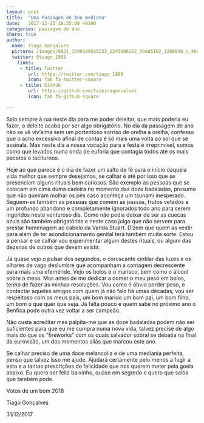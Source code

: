 ```yaml
---
layout: post
title:  "Uma Passagem de Ano mediana"
date:   2017-12-13 18:35:00 +0100
categories: passagem de ano
share: true
author:
  name: Tiago Gonçalves
  picture: /images/8821_1290189535233_1245080252_30885102_1208648_n_400x400.jpg
  twitter: @tiago_1989 
    links:
     - title: Twitter
        url: https://twitter.com/tiago_1989
        icon: fab fa-twitter-square
     - title: GitHub
        url: https://github.com/tvieiragoncalves
        icon: fab fa-github-square

---
```

Saio sempre à rua neste dia para me poder deleitar, que mais poderia eu fazer, o deleite acaba por ser algo obrigatório. No dia da passagem de ano não se vê viv’alma sem um portentoso sorriso de orelha a orelha, confesso que o acho excessivo afinal de contas é só mais uma volta ao sol que se assinala. Mas neste dia a nossa vocação para a festa é irreprimível, somos como que levados numa onda de euforia que contagia todos até os mais pacatos e taciturnos.

Hoje ao que parece é o dia de fazer um salto de fé para o início daquela vida melhor que sempre desejamos, se calhar é até por isso que se presenciam alguns rituais bem curiosos. São exemplo as pessoas que se colocam em cima duma cadeira no momento das doze badaladas, presumo que não queiram molhar os pés caso aconteça um tsunami inesperado. Seguem-se também as pessoas que comem as passas, frutos vetados a um profundo abandono e completamente ignorados todo ano para serem ingeridos neste venturoso dia. Como não podia deixar de ser as cuecas azuis são também obrigatórias e neste caso julgo que não servem para prestar homenagem ao cabelo da Vanda Stuart. Dizem que quem as vestir para além de ter acondicionamento genital terá também muita sorte. Estou a pensar e se calhar vou experimentar algum destes rituais, ou algum das dezenas de outros que devem existir.

Já quase vejo o pulsar dos segundos, o coruscante cintilar das luzes e os olhares de vago deslumbre que acompanham a contagem decrescente para mais uma efeméride. Vejo os bolos e o marisco, bem como o álcool sobre a mesa. Mas antes de me dedicar a comer o meu peso em bolos, tenho de fazer as minhas resoluções. Vou como é óbvio perder peso, e contactar aqueles amigos com quem já não falo há umas décadas, vou ser respeitoso com os meus pais, um bom marido um bom pai, um bom filho, um bom o que quer que seja. Já falta pouco e quem sabe no próximo ano o Benfica pode outra vez voltar a ser campeão.

Não custa acreditar mas palpita-me que as doze badaladas podem não ser suficientes para que eu me cumpra numa nova vida, talvez precise de algo mais do que os “fireworks” com os quais salvador sobral se debatia na final da eurovisão, um dos momentos aliás que marcou este ano.

Se calhar preciso de uma doce melancolia e de uma mediania perfeita, penso que talvez isso me ajude. Ajudará certamente pelo menos a fugir a esta e a tantas prescrições de felicidade que nos querem meter pela goela abaixo.  Eu quero ser feliz baixinho, quase em segredo e quero que saiba que também pode.

Votos de um bom 2018

Tiago Gonçalves

31/12/2017
